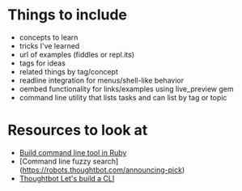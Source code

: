 # Things to include
* concepts to learn
* tricks I've learned
* url of examples (fiddles or repl.its)
* tags for ideas
* related things by tag/concept
* readline integration for menus/shell-like behavior 
* oembed functionality for links/examples using live_preview gem
* command line utility that lists tasks and can list by tag or topic

# Resources to look at
* [Build command line tool in Ruby](http://rubylearning.com/blog/2011/01/03/how-do-i-make-a-command-line-tool-in-ruby/)
* [Command line fuzzy search] (https://robots.thoughtbot.com/announcing-pick)
* [Thoughtbot Let's build a CLI](https://thoughtbot.com/upcase/videos/lets-build-a-cli)
